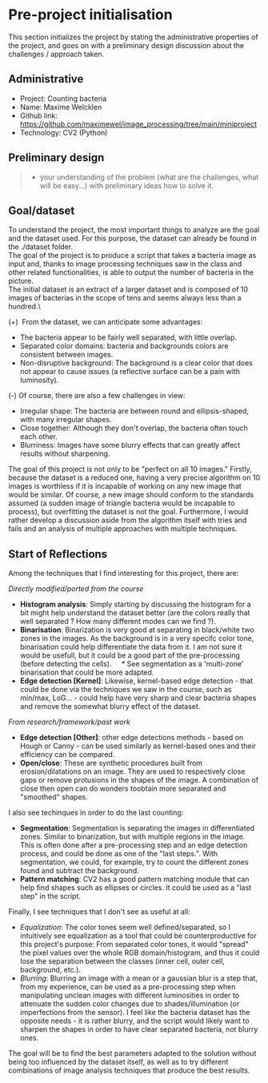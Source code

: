 # Pre-project initialisation
This section initializes the project by stating the administrative properties of the project, and goes on with a preliminary design discussion about the challenges / approach taken.

## Administrative

* Project: Counting bacteria
* Name: Maxime Welcklen
* Github link: https://github.com/maximewel/image_processing/tree/main/miniproject
* Technology: CV2 (Python)

## Preliminary design

> - your understanding of the problem (what are the challenges, what will be easy...) with preliminary ideas how to solve it.

## Goal/dataset

To understand the project, the most important things to analyze are the goal and the dataset used. For this purpose, the dataset can already be found in the ./dataset folder. \
The goal of the project is to produce a script that takes a bacteria image as input and, thanks to image processing techniques saw in the class and other related functionalities, is able to output the number of bacteria in the picture. \
The initial dataset is an extract of a larger dataset and is composed of 10 images of bacterias in the scope of tens and seems always less than a hundred.\


(+)  From the dataset, we can anticipate some advantages:
* The bacteria appear to be fairly well separated, with little overlap.
* Separated color domains: bacteria and backgrounds colors are consistent between images.
* Non-disruptive background: The background is a clear color that does not appear to cause issues (a reflective surface can be a pain with luminosity).


(-) Of course, there are also a few challenges in view:
* Irregular shape: The bacteria are between round and ellipsis-shaped, with many irregular shapes.
* Close together: Although they don't overlap, the bacteria often touch each other.
* Blurriness: Images have some blurry effects that can greatly affect results without sharpening.

The goal of this project is not only to be "perfect on all 10 images." Firstly, because the dataset is a reduced one, having a very precise algorithm on 10 images is worthless if it is incapable of working on any new image that would be similar. Of course, a new image should conform to the standards assumed (a sudden image of triangle bacteria would be incapable to process), but overfitting the dataset is not the goal. Furthermore, I would rather develop a discussion aside from the algorithm itself with tries and fails and an analysis of multiple approaches with multiple techniques.

## Start of Reflections
Among the techniques that I find interesting for this project, there are:

*Directly modified/ported from the course*
* **Histogram analysis**: Simply starting by discussing the histogram for a bit might help understand the dataset better (are the colors really that well separated ? How many different modes can we find ?).
* **Binarisation**: Binarization is very good at separating in black/white two zones in the images. As the background is in a very specifc color tone, binarisation could help differentiate the data from it. I am not sure it would be usefull, but it could be a good part of the pre-processing (before detecting the cells).
    * See segmentation as a 'multi-zone' binarisation that could be more adapted.
* **Edge detection [Kernel]**: Likewise, kernel-based edge detection - that could be done via the techniques we saw in the course, such as min/max, LoG... - could help have very sharp and clear bacteria shapes and remove the somewhat blurry effect of the dataset.

*From research/framework/past work*
* **Edge detection [Other]**: other edge detections methods - based on Hough or Canny - can be used similarly as kernel-based ones and their efficiency can be compared.
* **Open/close**: These are synthetic procedures built from erosion/dilatations on an image. They are used to respectively close gaps or remove protusions in the shapes of the image. A combination of close then open can do wonders toobtain more separated and "smoothed" shapes.

I also see techinques in order to do the last counting:
* **Segmentation**: Segmentation is separating the images in differentiated zones. Similar to binarization, but with multiple regions in the image. This is often done after a pre-processing step and an edge detection process, and could be done as one of the "last steps.". With segmentation, we could, for example, try to count the different zones found and subtract the background.
* **Pattern matching**: CV2 has a good pattern matching module that can help find shapes such as ellipses or circles. It could be used as a "last step" in the script.

Finally, I see techniques that I don't see as useful at all:
* *Equalization*: The color tones seem well defined/separated, so I intuitively see equalization as a tool that could be counterproductive for this project's purpose: From separated color tones, it would "spread" the pixel values over the whole RGB domain/histogram, and thus it could lose the separation between the classes (inner cell, outer cell, background, etc.).
* *Blurring*: Blurring an image with a mean or a gaussian blur is a step that, from my experience, can be used as a pre-processing step when manipulating unclean images with different luminosities in order to attenuate the sudden color changes due to shades/illumination (or imperfections from the sensor). I feel like the bacteria dataset has the opposite needs - it is rather blurry, and the script would likely want to sharpen the shapes in order to have clear separated bacteria, not blurry ones.

The goal will be to find the best parameters adapted to the solution without being too influenced by the dataset itself, as well as to try different combinations of image analysis techniques that produce the best results.